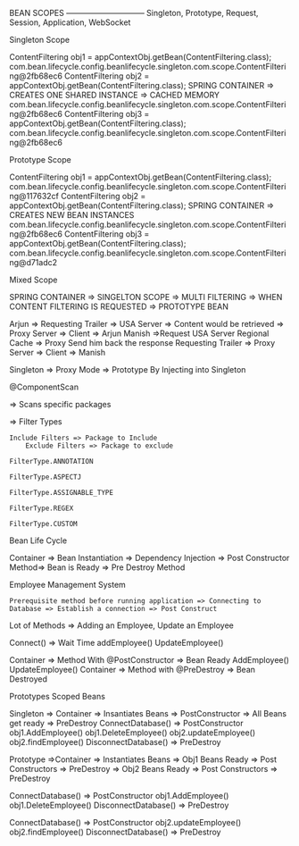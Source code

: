 

BEAN SCOPES —————————— Singleton, Prototype, Request, Session, Application, WebSocket

Singleton Scope

ContentFiltering obj1 = appContextObj.getBean(ContentFiltering.class); com.bean.lifecycle.config.beanlifecycle.singleton.com.scope.ContentFiltering@2fb68ec6 ContentFiltering obj2 = appContextObj.getBean(ContentFiltering.class); SPRING CONTAINER => CREATES ONE SHARED INSTANCE => CACHED MEMORY com.bean.lifecycle.config.beanlifecycle.singleton.com.scope.ContentFiltering@2fb68ec6 ContentFiltering obj3 = appContextObj.getBean(ContentFiltering.class); com.bean.lifecycle.config.beanlifecycle.singleton.com.scope.ContentFiltering@2fb68ec6

Prototype Scope

ContentFiltering obj1 = appContextObj.getBean(ContentFiltering.class); com.bean.lifecycle.config.beanlifecycle.singleton.com.scope.ContentFiltering@117632cf ContentFiltering obj2 = appContextObj.getBean(ContentFiltering.class); SPRING CONTAINER => CREATES NEW BEAN INSTANCES com.bean.lifecycle.config.beanlifecycle.singleton.com.scope.ContentFiltering@2fb68ec6 ContentFiltering obj3 = appContextObj.getBean(ContentFiltering.class); com.bean.lifecycle.config.beanlifecycle.singleton.com.scope.ContentFiltering@d71adc2

Mixed Scope

SPRING CONTAINER => SINGELTON SCOPE => MULTI FILTERING => WHEN CONTENT FILTERING IS REQUESTED => PROTOTYPE BEAN

Arjun => Requesting Trailer => USA Server => Content would be retrieved => Proxy Server => Client => Arjun Manish =>Request USA Server Regional Cache => Proxy Send him back the response Requesting Trailer => Proxy Server => Client => Manish

Singleton => Proxy Mode => Prototype By Injecting into Singleton

@ComponentScan

=> Scans specific packages

=> Filter Types

    Include Filters => Package to Include
        Exclude Filters => Package to exclude

    FilterType.ANNOTATION

    FilterType.ASPECTJ

    FilterType.ASSIGNABLE_TYPE

    FilterType.REGEX

    FilterType.CUSTOM

Bean Life Cycle

Container => Bean Instantiation => Dependency Injection => Post Constructor Method=> Bean is Ready => Pre Destroy Method

Employee Management System

    Prerequisite method before running application => Connecting to Database => Establish a connection => Post Construct

Lot of Methods => Adding an Employee, Update an Employee

Connect() => Wait Time addEmployee() UpdateEmployee()

Container => Method With @PostConstructor => Bean Ready AddEmployee() UpdateEmployee() Container => Method with @PreDestroy => Bean Destroyed

Prototypes Scoped Beans

Singleton => Container => Insantiates Beans => PostConstructor => All Beans get ready => PreDestroy ConnectDatabase() => PostConstructor obj1.AddEmployee() obj1.DeleteEmployee() obj2.updateEmployee() obj2.findEmployee() DisconnectDatabase() => PreDestroy

Prototype =>Container => Instantiates Beans => Obj1 Beans Ready => Post Constructors => PreDestroy => Obj2 Beans Ready => Post Constructors => PreDestroy

ConnectDatabase() => PostConstructor obj1.AddEmployee() obj1.DeleteEmployee() DisconnectDatabase() => PreDestroy

ConnectDatabase() => PostConstructor obj2.updateEmployee() obj2.findEmployee() DisconnectDatabase() => PreDestroy

